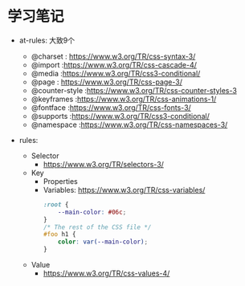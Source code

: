 # 学习笔记

* at-rules: 大致9个
    * @charset : https://www.w3.org/TR/css-syntax-3/
    * @import :https://www.w3.org/TR/css-cascade-4/
    * @media :https://www.w3.org/TR/css3-conditional/
    * @page : https://www.w3.org/TR/css-page-3/
    * @counter-style :https://www.w3.org/TR/css-counter-styles-3 
    * @keyframes :https://www.w3.org/TR/css-animations-1/
    * @fontface :https://www.w3.org/TR/css-fonts-3/
    * @supports :https://www.w3.org/TR/css3-conditional/
    * @namespace :https://www.w3.org/TR/css-namespaces-3/

* rules: 
    * Selector
        * https://www.w3.org/TR/selectors-3/
    * Key
        * Properties
        * Variables: https://www.w3.org/TR/css-variables/
            ```CSS
            :root {
                --main-color: #06c;
            }
            /* The rest of the CSS file */
            #foo h1 {
                color: var(--main-color);
            }
            ```
    * Value
        * https://www.w3.org/TR/css-values-4/